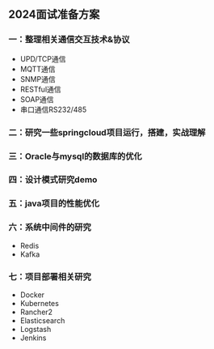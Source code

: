 ## 2024面试准备方案

### 一：整理相关通信交互技术&协议

- UPD/TCP通信
- MQTT通信
- SNMP通信
- RESTful通信
- SOAP通信
- 串口通信RS232/485

### 二：研究一些springcloud项目运行，搭建，实战理解



### 三：Oracle与mysql的数据库的优化



### 四：设计模式研究demo



### 五：java项目的性能优化



### 六：系统中间件的研究

- Redis
- Kafka

### 七：项目部署相关研究

- Docker
- Kubernetes
- Rancher2
- Elasticsearch
- Logstash
- Jenkins

